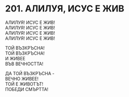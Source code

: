 # 201. АЛИЛУЯ, ИСУС Е ЖИВ  
  
АЛИЛУЯ! ИСУС Е ЖИВ!  
АЛИЛУЯ! ИСУС Е ЖИВ!  
АЛИЛУЯ! ИСУС Е ЖИВ!  
АЛИЛУЯ! ИСУС Е ЖИВ!  

ТОЙ ВЪЗКРЪСНА!  
ТОЙ ВЪЗКРЪСНА!  
И ЖИВЕЕ  
ВЪВ ВЕЧНОСТТА!  
  
ДА ТОЙ ВЪЗКРЪСНА -  
ВЕЧНО ЖИВЕЕ!  
ТОЙ Е ЖИВОТЪТ!  
ПОБЕДИ СМЪРТТА!
